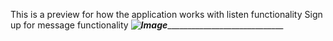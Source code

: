 This is a preview for how the application works with listen functionality Sign up for message functionality
_____________________________![Image](https://github.com/user-attachments/assets/831acff7-ae67-412b-a9e9-2bc8396b3418)__________________________________________________________
